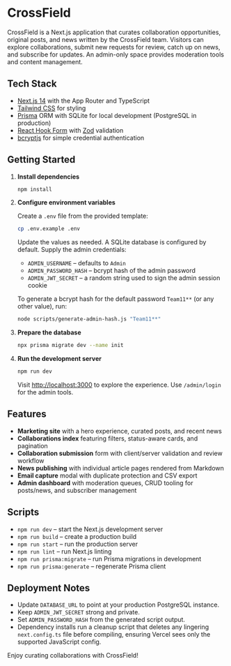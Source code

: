 # CrossField

CrossField is a Next.js application that curates collaboration opportunities, original posts, and news written by the CrossField team. Visitors can explore collaborations, submit new requests for review, catch up on news, and subscribe for updates. An admin-only space provides moderation tools and content management.

## Tech Stack

- [Next.js 14](https://nextjs.org/) with the App Router and TypeScript
- [Tailwind CSS](https://tailwindcss.com/) for styling
- [Prisma](https://www.prisma.io/) ORM with SQLite for local development (PostgreSQL in production)
- [React Hook Form](https://react-hook-form.com/) with [Zod](https://zod.dev/) validation
- [bcryptjs](https://www.npmjs.com/package/bcryptjs) for simple credential authentication

## Getting Started

1. **Install dependencies**

   ```bash
   npm install
   ```

2. **Configure environment variables**

   Create a `.env` file from the provided template:

   ```bash
   cp .env.example .env
   ```

   Update the values as needed. A SQLite database is configured by default. Supply the admin credentials:

   - `ADMIN_USERNAME` – defaults to `Admin`
   - `ADMIN_PASSWORD_HASH` – bcrypt hash of the admin password
   - `ADMIN_JWT_SECRET` – a random string used to sign the admin session cookie

   To generate a bcrypt hash for the default password `Team11**` (or any other value), run:

   ```bash
   node scripts/generate-admin-hash.js "Team11**"
   ```

3. **Prepare the database**

   ```bash
   npx prisma migrate dev --name init
   ```

4. **Run the development server**

   ```bash
   npm run dev
   ```

   Visit [http://localhost:3000](http://localhost:3000) to explore the experience. Use `/admin/login` for the admin tools.

## Features

- **Marketing site** with a hero experience, curated posts, and recent news
- **Collaborations index** featuring filters, status-aware cards, and pagination
- **Collaboration submission** form with client/server validation and review workflow
- **News publishing** with individual article pages rendered from Markdown
- **Email capture** modal with duplicate protection and CSV export
- **Admin dashboard** with moderation queues, CRUD tooling for posts/news, and subscriber management

## Scripts

- `npm run dev` – start the Next.js development server
- `npm run build` – create a production build
- `npm run start` – run the production server
- `npm run lint` – run Next.js linting
- `npm run prisma:migrate` – run Prisma migrations in development
- `npm run prisma:generate` – regenerate Prisma client

## Deployment Notes

- Update `DATABASE_URL` to point at your production PostgreSQL instance.
- Keep `ADMIN_JWT_SECRET` strong and private.
- Set `ADMIN_PASSWORD_HASH` from the generated script output.
- Dependency installs run a cleanup script that deletes any lingering `next.config.ts` file before compiling, ensuring Vercel sees only the supported JavaScript config.

Enjoy curating collaborations with CrossField!
